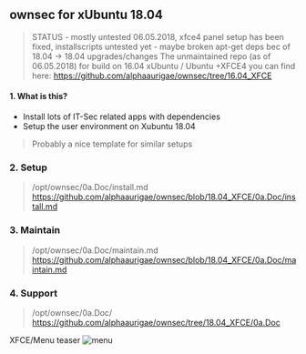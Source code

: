 ## ownsec for xUbuntu 18.04 
> STATUS - mostly untested 06.05.2018, xfce4 panel setup has been fixed, installscripts untested yet - maybe broken apt-get deps bec of 18.04 -> 18.04 upgrades/changes
> The unmaintained repo (as of 06.05.2018) for build on 16.04 xUbuntu / Ubuntu +XFCE4 you can find here: https://github.com/alphaaurigae/ownsec/tree/16.04_XFCE

#### 1. What is this?
- Install lots of IT-Sec related apps with dependencies
- Setup the user environment on Xubuntu 18.04 
> Probably a nice template for similar setups

### 2. Setup
> /opt/ownsec/0a.Doc/install.md
> https://github.com/alphaaurigae/ownsec/blob/18.04_XFCE/0a.Doc/install.md

### 3. Maintain
> /opt/ownsec/0a.Doc/maintain.md
> https://github.com/alphaaurigae/ownsec/blob/18.04_XFCE/0a.Doc/maintain.md

### 4. Support
> /opt/ownsec/0a.Doc/
> https://github.com/alphaaurigae/ownsec/tree/18.04_XFCE/0a.Doc


XFCE/Menu teaser
![menu](https://i.imgur.com/YrUN4EW.png)
